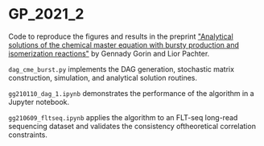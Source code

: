 # GP_2021_2

Code to reproduce the figures and results in the preprint ["Analytical solutions of the chemical master equation with bursty production and isomerization reactions"](https://www.biorxiv.org/content/10.1101/2021.03.24.436847v2) by Gennady Gorin and Lior Pachter. 

``dag_cme_burst.py`` implements the DAG generation, stochastic matrix construction, simulation, and analytical solution routines. 

``gg210110_dag_1.ipynb`` demonstrates the performance of the algorithm in a Jupyter notebook.

``gg210609_fltseq.ipynb`` applies the algorithm to an FLT-seq long-read sequencing dataset and validates the consistency oftheoretical correlation constraints.
